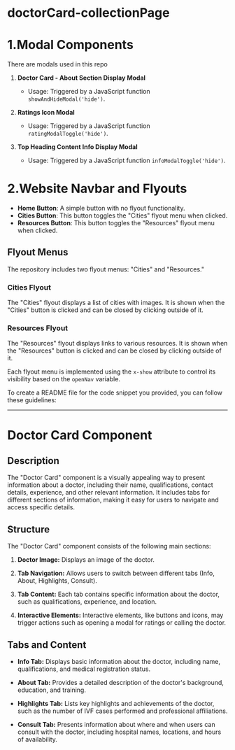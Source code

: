 # doctorCard-collectionPage

# 1.Modal Components

There are modals used in this repo

1. **Doctor Card - About Section Display Modal**
   - Usage: Triggered by a JavaScript function `showAndHideModal('hide')`.

2. **Ratings Icon Modal**

   - Usage: Triggered by a JavaScript function `ratingModalToggle('hide')`.

3. **Top Heading Content Info Display Modal**
   - Usage: Triggered by a JavaScript function `infoModalToggle('hide')`.

# 2.Website Navbar and Flyouts

- **Home Button**: A simple button with no flyout functionality.
- **Cities Button**: This button toggles the "Cities" flyout menu when clicked.
- **Resources Button**: This button toggles the "Resources" flyout menu when clicked.

## Flyout Menus

The repository includes two flyout menus: "Cities" and "Resources."

### Cities Flyout

The "Cities" flyout displays a list of cities with images. It is shown when the "Cities" button is clicked and can be closed by clicking outside of it.

### Resources Flyout

The "Resources" flyout displays links to various resources. It is shown when the "Resources" button is clicked and can be closed by clicking outside of it.

Each flyout menu is implemented using the `x-show` attribute to control its visibility based on the `openNav` variable.

To create a README file for the code snippet you provided, you can follow these guidelines:

---

# Doctor Card Component

## Description

The "Doctor Card" component is a visually appealing way to present information about a doctor, including their name, qualifications, contact details, experience, and other relevant information. It includes tabs for different sections of information, making it easy for users to navigate and access specific details.

## Structure

The "Doctor Card" component consists of the following main sections:

1. **Doctor Image:** Displays an image of the doctor.

2. **Tab Navigation:** Allows users to switch between different tabs (Info, About, Highlights, Consult).

3. **Tab Content:** Each tab contains specific information about the doctor, such as qualifications, experience, and location.

4. **Interactive Elements:** Interactive elements, like buttons and icons, may trigger actions such as opening a modal for ratings or calling the doctor.

## Tabs and Content

- **Info Tab:** Displays basic information about the doctor, including name, qualifications, and medical registration status.

- **About Tab:** Provides a detailed description of the doctor's background, education, and training.

- **Highlights Tab:** Lists key highlights and achievements of the doctor, such as the number of IVF cases performed and professional affiliations.

- **Consult Tab:** Presents information about where and when users can consult with the doctor, including hospital names, locations, and hours of availability.

